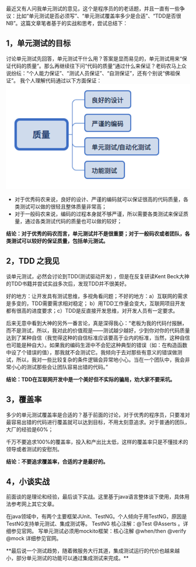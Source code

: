 最近又有人问我单元测试的意见，这个是程序员的的老话题，并且一直有一些争议：比如“单元测试是否必须写”、“单元测试覆盖率多少是合适”、“TDD是否很NB”。这篇文章笔者基于的实战和思考，尝试总结下：

## 1，单元测试的目标
讨论单元测试先回答，单元测试干什么用？答案是显而易见的，单元测试用来“保证代码的质量”。那么再继续往下问“代码的质量”通过什么来保证？老码农马上众说纷纭：“个人能力保证”、“测试人员保证”、“自测保证”，还有个别说“佛祖保证”。
我个人理解代码通过以下方面保证：
![image](https://github.com/sesamegu/doc/blob/master/tmp/101.png?raw=true)

* 对于优秀码农来说，良好的设计、严谨的编码就可以保证很高的代码质量，各类测试可以做的很轻且整体质量非常高；
* 对于一般码农来说，编码的过程本身就不够严谨，所以需要各类测试来保证质量，通过各类测试代码的质量也可以做的较好；


**结论：对于优秀的码农而言，单元测试并不是很重要；对于一般码农或者团队，各类测试可以较好的保证质量，包括单元测试。**


## 2，TDD 之我见
谈单元测试，必然会讨论到TDD(测试驱动开发) ，但是在反复研读Kent Beck大神的TDD书籍并尝试实战多次后，发现TDD并不很美好。
<p>好的地方：让开发具有测试思维，多视角看问题；不好的地方：a）互联网的需求是多变的，TDD需要需求相对稳定； b）用TDD工作量会变大，互联网项目开发都有很高的进度要求；c）TDD是反直接开发思维，对开发人员有一定要求。</p>
<p>后来无意中看到大神的另外一番言论，真是深得我心：“老板为我的代码付报酬，而不是测试，所以，我对此的价值观是——测试越少越好，少到你对你的代码质量达到了某种自信（我觉得这种的自信标准应该要高于业内的标准，当然，这种自信也可能是种自大）。如果我的编码生涯中不会犯这种典型的错误（如：在构造函数中设了个错误的值），那我就不会测试它。我倾向于去对那些有意义的错误做测试，所以，我对一些比较复杂的条件逻辑会异常地小心。当在一个团队中，我会非常小心的测试那些会让团队容易出错的代码。”</p>

**结论：TDD在互联网开发中是一个美好但不实际的骗局，劝大家不要采坑。**

## 3，覆盖率
<p>多少的单元测试覆盖率是合适的？基于前面的讨论，对于优秀的程序员，只要准对最容易出错的代码进行覆盖就可以达到目标，不用太刻意追求。对于普通的团队，大厂的经验是60%；</p>
<p>千万不要追求100%的覆盖率，投入和产出比太低，这样的覆盖率只是不懂技术的领导或者测试的安慰剂。<p>

**结论：不要追求覆盖率，合适的才是最好的。**


## 4，小谈实战
<p>前面谈的是理论和经验，最后谈下实战。这里基于java语言整体谈下使用，具体用法参考网上其它文章。</p>
<p>在java领域中，有两个主要框架JUnit、TestNG。个人倾向于用TestNG，原因是TestNG支持单元测试、集成测试等。
TestNG 核心注解：@Test @Asserts 。详细参见官网。
写单元测试必须用mockito框架：核心注解 @when/then @verify @mock 详细参见官网。</p>
**最后说一个测试趋势，随着微服务大行其道，集成测试运行的代价也越来越小，部分单元测试的功能可以通过集成测试来完成。**




